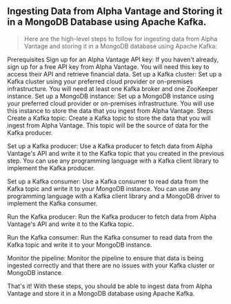 ## Ingesting Data from Alpha Vantage and Storing it in a MongoDB Database using Apache Kafka.

> Here are the high-level steps to follow for ingesting data from Alpha Vantage and storing it in a MongoDB database using Apache Kafka:

Prerequisites
Sign up for an Alpha Vantage API key: If you haven't already, sign up for a free API key from Alpha Vantage. You will need this key to access their API and retrieve financial data.
Set up a Kafka cluster: Set up a Kafka cluster using your preferred cloud provider or on-premises infrastructure. You will need at least one Kafka broker and one ZooKeeper instance.
Set up a MongoDB instance: Set up a MongoDB instance using your preferred cloud provider or on-premises infrastructure. You will use this instance to store the data that you ingest from Alpha Vantage.
Steps
Create a Kafka topic: Create a Kafka topic to store the data that you will ingest from Alpha Vantage. This topic will be the source of data for the Kafka producer.

Set up a Kafka producer: Use a Kafka producer to fetch data from Alpha Vantage's API and write it to the Kafka topic that you created in the previous step. You can use any programming language with a Kafka client library to implement the Kafka producer.

Set up a Kafka consumer: Use a Kafka consumer to read data from the Kafka topic and write it to your MongoDB instance. You can use any programming language with a Kafka client library and a MongoDB driver to implement the Kafka consumer.

Run the Kafka producer: Run the Kafka producer to fetch data from Alpha Vantage's API and write it to the Kafka topic.

Run the Kafka consumer: Run the Kafka consumer to read data from the Kafka topic and write it to your MongoDB instance.

Monitor the pipeline: Monitor the pipeline to ensure that data is being ingested correctly and that there are no issues with your Kafka cluster or MongoDB instance.

That's it! With these steps, you should be able to ingest data from Alpha Vantage and store it in a MongoDB database using Apache Kafka.